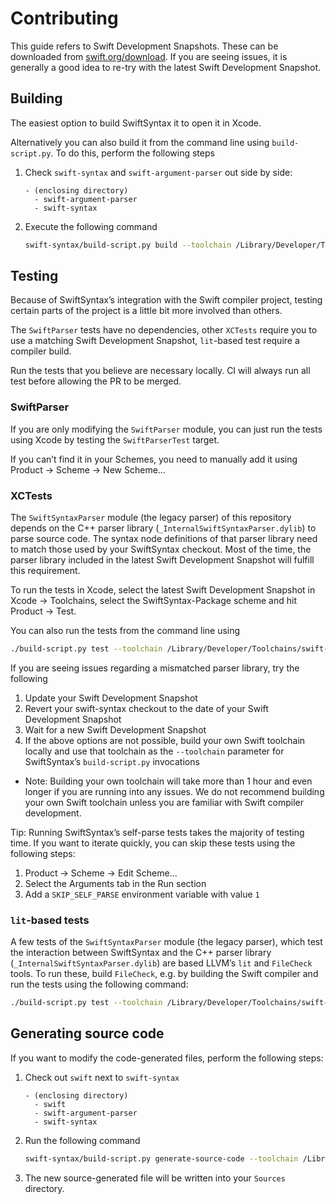 # Contributing

This guide refers to Swift Development Snapshots. These can be downloaded from [swift.org/download](https://swift.org/download/#snapshots). 
If you are seeing issues, it is generally a good idea to re-try with the latest Swift Development Snapshot.

## Building

The easiest option to build SwiftSyntax it to open it in Xcode. 

Alternatively you can also build it from the command line using `build-script.py`. To do this, perform the following steps

1. Check `swift-syntax` and `swift-argument-parser` out side by side:
     ```
     - (enclosing directory)
       - swift-argument-parser
       - swift-syntax
2. Execute the following command
    ```bash
    swift-syntax/build-script.py build --toolchain /Library/Developer/Toolchains/swift-DEVELOPMENT-SNAPSHOT-<recent date>.xctoolchain/usr
    ```

## Testing

Because of SwiftSyntax’s integration with the Swift compiler project, testing certain parts of the project is a little bit more involved than others. 

The `SwiftParser` tests have no dependencies, other `XCTests` require you to use a matching Swift Development Snapshot, `lit`-based test require a compiler build.

Run the tests that you believe are necessary locally. CI will always run all test before allowing the PR to be merged.

### SwiftParser

If you are only modifying the `SwiftParser` module, you can just run the tests using Xcode by testing the `SwiftParserTest` target. 

If you can’t find it in your Schemes, you need to manually add it using Product -> Scheme -> New Scheme…

### XCTests

The `SwiftSyntaxParser` module (the legacy parser) of this repository depends on the C++ parser library (`_InternalSwiftSyntaxParser.dylib`) to parse source code.
The syntax node definitions of that parser library need to match those used by your SwiftSyntax checkout.
Most of the time, the parser library included in the latest Swift Development Snapshot will fulfill this requirement. 

To run the tests in Xcode, select the latest Swift Development Snapshot in Xcode -> Toolchains, select the SwiftSyntax-Package scheme and hit Product -> Test.

You can also run the tests from the command line using
```bash
./build-script.py test --toolchain /Library/Developer/Toolchains/swift-DEVELOPMENT-SNAPSHOT-<recent date>.xctoolchain/usr --skip-lit-tests
```

If you are seeing issues regarding a mismatched parser library, try the following
1. Update your Swift Development Snapshot
2. Revert your swift-syntax checkout to the date of your Swift Development Snapshot
3. Wait for a new Swift Development Snapshot
4. If the above options are not possible, build your own Swift toolchain locally and use that toolchain as the `--toolchain` parameter for SwiftSyntax’s `build-script.py` invocations
  - Note: Building your own toolchain will take more than 1 hour and even longer if you are running into any issues. We do not recommend building your own Swift toolchain unless you are familiar with Swift compiler development.

Tip: Running SwiftSyntax’s self-parse tests takes the majority of testing time. If you want to iterate quickly, you can skip these tests using the following steps:
1. Product -> Scheme -> Edit Scheme…
2. Select the Arguments tab in the Run section
3. Add a `SKIP_SELF_PARSE` environment variable with value `1`

### `lit`-based tests

A few tests of the `SwiftSyntaxParser` module (the legacy parser), which test the interaction between SwiftSyntax and the C++ parser library (`_InternalSwiftSyntaxParser.dylib`) are based LLVM’s `lit` and `FileCheck` tools.
To run these, build `FileCheck`, e.g. by building the Swift compiler and run the tests using the following command:
```bash
./build-script.py test --toolchain /Library/Developer/Toolchains/swift-DEVELOPMENT-SNAPSHOT-<recent date>.xctoolchain/usr --skip-lit-tests --filecheck-exec /path/to/build/Release+Asserts/llvm-macosx-x86_64/bin/FileCheck
```

## Generating source code

If you want to modify the code-generated files, perform the following steps:

1. Check out `swift` next to `swift-syntax`
    ```
    - (enclosing directory)
      - swift
      - swift-argument-parser
      - swift-syntax
    ```
2. Run the following command
    ```bash
    swift-syntax/build-script.py generate-source-code --toolchain /Library/Developer/Toolchains/swift-DEVELOPMENT-SNAPSHOT-<recent date>.xctoolchain/usr
    ```
3. The new source-generated file will be written into your `Sources` directory.
